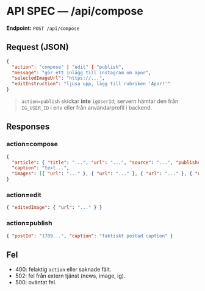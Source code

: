 # API SPEC — /api/compose

**Endpoint:** `POST /api/compose`

## Request (JSON)
```json
{
  "action": "compose" | "edit" | "publish",
  "message": "gör ett inlägg till instagram om apor",
  "selectedImageUrl": "https://...",
  "editInstruction": "ljusa upp, lägg till rubriken 'Apor!'"
}
```

> `action=publish` skickar **inte** `igUserId`; servern hämtar den från `IG_USER_ID` i env eller från användarprofil i backend.

## Responses

### action=compose
```json
{
  "article": { "title": "...", "url": "...", "source": "...", "published": "..." },
  "caption": "text...",
  "images": [{ "url": "..." }, { "url": "..." }, { "url": "..." }, { "url": "..." }]
}
```

### action=edit
```json
{ "editedImage": { "url": "..." } }
```

### action=publish
```json
{ "postId": "1789...", "caption": "faktiskt postad caption" }
```

## Fel
- 400: felaktig `action` eller saknade fält.
- 502: fel från extern tjänst (news, image, ig).
- 500: oväntat fel.
